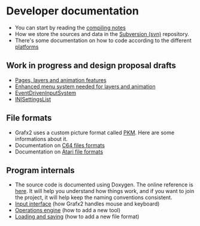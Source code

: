 # Developer documentation #

  * You can start by reading the [compiling notes](Compiling.md)
  * How we store the sources and data in the [Subversion (svn)](SVNHelp.md) repository.
  * There's some documentation on how to code according to the different [platforms](PlatformDependantCode.md)

## Work in progress and design proposal drafts ##
  * [Pages, layers and animation features](LayersAndAnimation.md)
  * [Enhanced menu system needed for layers and animation](Menubars.md)
  * [EventDrivenInputSystem](EventDrivenInputSystem.md)
  * [INISettingsList](INISettingsList.md)

## File formats ##
  * Grafx2 uses a custom picture format called [PKM](PKMSpec.md). Here are some informations about it.
  * Documentation on [C64 files formats](http://codebase64.org/doku.php?id=base:c64_grafix_files_specs_list_v0.03)
  * Documentation on [Atari file formats](AtariFileFormats.md)

## Program internals ##

  * The source code is documented using Doxygen. The online reference is [here](http://grafx2.googlecode.com/svn/doxydoc/html/index.html). It will help you understand how things work, and if you want to join the project, it will help keep the naming conventions consistent.
  * [Input interface](InputInterface.md) (how Grafx2 handles mouse and keyboard)
  * [Operations engine](OperationsEngine.md) (how to add a new tool)
  * [Loading and saving](LoadSaveSystem.md) (how to add a new file format)